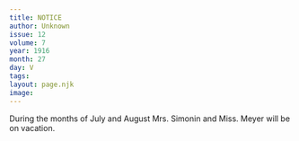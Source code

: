 ```yaml
---
title: NOTICE
author: Unknown
issue: 12
volume: 7
year: 1916
month: 27
day: V
tags:
layout: page.njk
image:
---
```

During the months of July and August Mrs. Simonin and Miss. Meyer will be on vacation.


